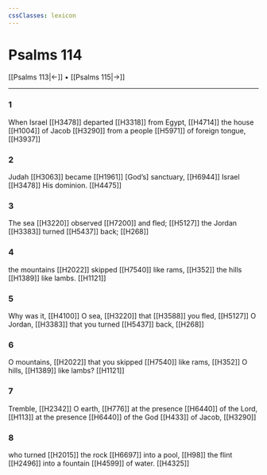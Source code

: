 ```yaml
---
cssClasses: lexicon
---
```


# Psalms 114

[[Psalms 113|←]] • [[Psalms 115|→]]

---

### 1
When Israel [[H3478]] departed [[H3318]] from Egypt, [[H4714]] the house [[H1004]] of Jacob [[H3290]] from a people [[H5971]] of foreign tongue, [[H3937]]

### 2
Judah [[H3063]] became [[H1961]] [God’s] sanctuary, [[H6944]] Israel [[H3478]] His dominion. [[H4475]]

### 3
The sea [[H3220]] observed [[H7200]] and fled; [[H5127]] the Jordan [[H3383]] turned [[H5437]] back; [[H268]]

### 4
the mountains [[H2022]] skipped [[H7540]] like rams, [[H352]] the hills [[H1389]] like lambs. [[H1121]]

### 5
Why was it, [[H4100]] O sea, [[H3220]] that [[H3588]] you fled, [[H5127]] O Jordan, [[H3383]] that you turned [[H5437]] back, [[H268]]

### 6
O mountains, [[H2022]] that you skipped [[H7540]] like rams, [[H352]] O hills, [[H1389]] like lambs? [[H1121]]

### 7
Tremble, [[H2342]] O earth, [[H776]] at the presence [[H6440]] of the Lord, [[H113]] at the presence [[H6440]] of the God [[H433]] of Jacob, [[H3290]]

### 8
who turned [[H2015]] the rock [[H6697]] into a pool, [[H98]] the flint [[H2496]] into a fountain [[H4599]] of water. [[H4325]]

